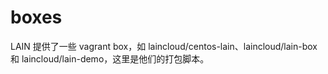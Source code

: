 # boxes

LAIN 提供了一些 vagrant box，如 laincloud/centos-lain、laincloud/lain-box
和 laincloud/lain-demo，这里是他们的打包脚本。

